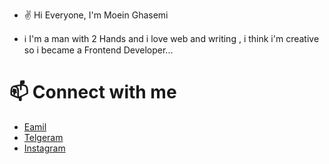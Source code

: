 
- ✌ Hi Everyone, I'm Moein Ghasemi 

- ℹ️ I'm a man with 2 Hands and i love web and writing , i think i'm creative so i became a Frontend Developer...

# 📫 Connect with me
- [Eamil ](https://t.me/moeinghasemi)
- [Telgeram ](mailto:moein.mac@gmail.com)
- [Instagram ](https://instagram.com/moein.mac)

